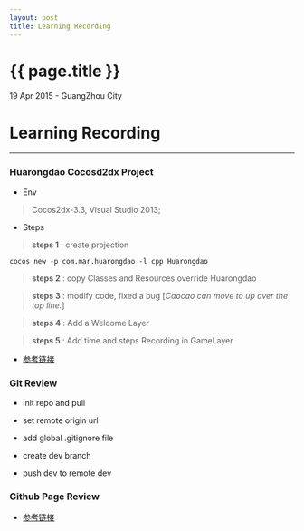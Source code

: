 ```yaml
---
layout: post
title: Learning Recording
---
```


{{ page.title }}
================

<p class="meta">19 Apr 2015 - GuangZhou City</p>

# Learning Recording

----------

###  Huarongdao Cocosd2dx Project


* Env

> Cocos2dx-3.3, Visual Studio 2013;

* Steps

> **steps 1** : create projection

	cocos new -p com.mar.huarongdao -l cpp Huarongdao

> **steps 2** : copy Classes and Resources override Huarongdao

> **steps 3** : modify code, fixed a bug [*Caocao can move to up over the top line.*]

> **steps 4** : Add a Welcome Layer

> **steps 5** : Add time and steps Recording in GameLayer


* [参考链接](http://my.csdn.net/c_boy_lu)




### Git Review

* init repo and pull


* set remote origin url


* add global .gitignore file


* create dev branch


* push dev to remote dev


### Github Page Review

* [参考链接](http://blog.csdn.net/on_1y/article/details/19259435)
